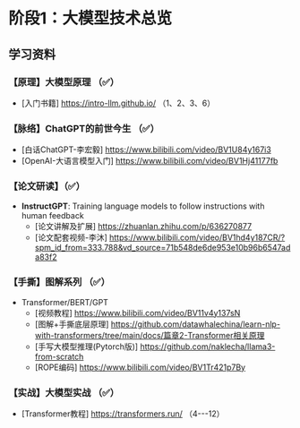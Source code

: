 # 阶段1：大模型技术总览

## 学习资料

### 【原理】大模型原理  （✅）
- [入门书籍] https://intro-llm.github.io/ （1、2、3、6）

### 【脉络】ChatGPT的前世今生 （✅）
- [白话ChatGPT-李宏毅] https://www.bilibili.com/video/BV1U84y167i3
- [OpenAI-大语言模型入门] https://www.bilibili.com/video/BV1Hj41177fb

### 【论文研读】（✅）
- **InstructGPT**: Training language models to follow instructions with human feedback
  - [论文讲解及扩展] https://zhuanlan.zhihu.com/p/636270877
  - [论文配套视频-李沐] https://www.bilibili.com/video/BV1hd4y187CR/?spm_id_from=333.788&vd_source=71b548de6de953e10b96b6547ada83f2

### 【手撕】图解系列 （✅）
- Transformer/BERT/GPT
  - [视频教程] https://www.bilibili.com/video/BV11v4y137sN
  - [图解+手撕底层原理] https://github.com/datawhalechina/learn-nlp-with-transformers/tree/main/docs/篇章2-Transformer相关原理
  - [手写大模型推理(Pytorch版)] https://github.com/naklecha/llama3-from-scratch
  - [ROPE编码] https://www.bilibili.com/video/BV1Tr421p7By

### 【实战】大模型实战 （✅）
- [Transformer教程] https://transformers.run/ （4---12）
